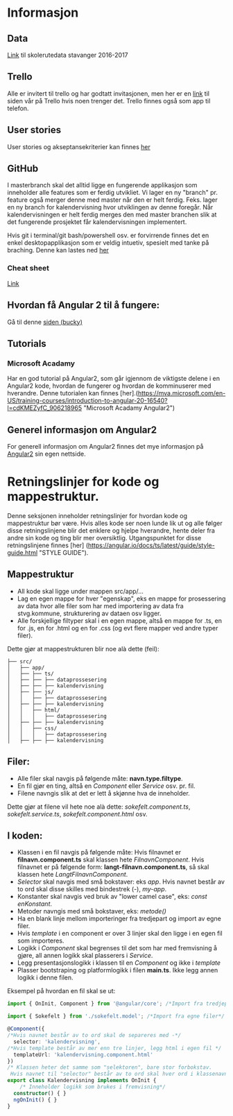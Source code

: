 # Informasjon

## Data
 [Link](http://open.stavanger.kommune.no/dataset/86d3fe44-111e-4d82-be5a-67a9dbfbfcbb/resource/32d52130-ce7c-4282-9d37-3c68c7cdba92/download/skolerute-2016-17.csv "Data fra stvg. kommune") til skolerutedata stavanger 2016-2017

## Trello
Alle er invitert til trello og har godtatt invitasjonen, men her er en [link](https://trello.com/b/tHSNYi3b/prosjekt-dat210 "Trello") til siden vår på Trello hvis noen trenger det. Trello finnes også som app til telefon.  

## User stories
User stories og akseptansekriterier kan finnes [her](UserStoriesAkseptansekrit.md)    


## GitHub
I masterbranch skal det alltid ligge en fungerende applikasjon som inneholder alle features som er ferdig utvikliet. 
Vi lager en ny "branch" pr. feature også merger denne med master når den er helt ferdig. Feks. lager en ny branch for kalendervisning hvor utviklingen av denne foregår. Når kalendervisningen er helt ferdig merges den med master branchen slik at det fungerende prosjektet får kalendervisningen implementert.

Hvis git i terminal/git bash/powershell osv. er forvirrende finnes det en enkel desktopapplikasjon som er veldig intuetiv, spesielt med tanke på braching. Denne kan lastes ned [her](https://www.sourcetreeapp.com/ "Source tree") 

### Cheat sheet
 [Link](https://services.github.com/kit/downloads/github-git-cheat-sheet.pdf "GitHub cheat sheet") 


## Hvordan få Angular 2 til å fungere: 
Gå til denne [siden (bucky)](https://github.com/buckyroberts/angular-2-template "Buckys git")

## Tutorials

### Microsoft Acadamy 
Har en god tutorial på Angular2, som går igjennom de viktigste delene i en Angular2 kode, hvordan de fungerer og hvordan de komminuserer med hverandre. Denne tutorialen kan finnes [her].(https://mva.microsoft.com/en-US/training-courses/introduction-to-angular-20-16540?l=cdKMEZyfC_906218965 "Microsoft Acadamy Angular2")

## Generel informasjon om Angular2
For generell informasjon om Angular2 finnes det mye informasjon på [Angular2](http://www.angular2.com/ "Angular2")
 sin egen nettside. 


# Retningslinjer for kode og mappestruktur. 
Denne seksjonen inneholder retningslinjer for hvordan kode og mappestruktur bør være. Hvis alles kode ser noen lunde lik ut og alle følger disse retningslinjene blir det enklere og hjelpe hverandre, hente deler fra andre sin kode og ting blir mer oversiktlig. Utgangspunktet for disse retningslinjene finnes [her] (https://angular.io/docs/ts/latest/guide/style-guide.html "STYLE GUIDE"). 

## Mappestruktur
- All kode skal ligge under mappen src/app/...
- Lag en egen mappe for hver "egenskap", eks en mappe for prosessering av data hvor alle filer som har med importering av data fra stvg.kommune, strukturering av dataen osv ligger. 
- Alle forskjellige filtyper skal i en egen mappe, altså en mappe for .ts, en for .js, en for .html og en for .css (og evt flere mapper ved andre typer filer).

Dette gjør at mappestrukturen blir noe alà dette (feil): 

```
├── src/
│   ├── app/
│   ├── ├── ts/
│   ├── ├── ├── dataprossesering
│   ├── ├── ├── kalendervisning
│   ├── ├── js/
│   │   ├── ├── dataprossesering
│   ├── ├── ├── kalendervisning
│   │   ├── html/
│   │   │   ├── dataprossesering
│   ├── ├── ├── kalendervisning
│   │   ├── css/
│   │   │   ├── dataprossesering
│   ├── ├── ├── kalendervisning
```

## Filer: 
 - Alle filer skal navgis på følgende måte: **navn.type.filtype**.
 - En fil gjør en ting, altså en *Component* eller *Service* osv. pr. fil.
 - Filene navngis slik at det er lett å skjønne hva de inneholder.

 Dette gjør at filene vil hete noe alà dette: *sokefelt.component.ts*, *sokefelt.service.ts*, *sokefelt.component.html* osv. 

## I koden: 
- Klassen i en fil navgis på følgende måte: Hvis filnavnet er **filnavn.component.ts** skal klassen hete *FilnavnComponent*. Hvis filnavnet er på følgende form: **langt-filnavn.component.ts**, så skal klassen hete *LangtFilnavnComponent*. 
- *Selector* skal navgis med små bokstaver: eks *app*. Hvis navnet består av to ord skal disse skilles med bindestrek (-), *my-app*. 
- Konstanter skal navgis ved bruk av "lower camel case", eks: *const enKonstant*. 
- Metoder navngis med små bokstaver, eks: *metode()*
- Ha en blank linje mellom importeringer fra tredjepart og import av egne filer. 
- Hvis *template* i en component er over 3 linjer skal den ligge i en egen fil som importeres. 
- Logikk i *Component* skal begrenses til det som har med fremvisning å gjøre, all annen logikk skal plasserers i *Service*.
- Legg presentasjonslogikk i klassen til en *Component* og ikke i *template*
- Plasser bootstraping og platformlogikk i filen **main.ts**. Ikke legg annen logikk i denne filen. 

Eksempel på hvordan en fil skal se ut: 

```typescript
import { OnInit, Component } from '@angular/core'; /*Import fra tredjepart*/

import { Sokefelt } from './sokefelt.model'; /*Import fra egne filer*/

@Component({
/*Hvis navnet består av to ord skal de separeres med -*/
  selector: 'kalendervisning',
/*Hvis template består av mer enn tre linjer, legg html i egen fil */ 
  templateUrl: 'kalendervisning.component.html' 
})
/* Klassen heter det samme som "selektoren", bare stor forbokstav.
 Hvis navnet til "selector" består av to ord skal hver ord i klassenavnet ha stor bokstav*/
export class Kalendervisning implements OnInit { 
    /* Inneholder logikk som brukes i fremvisning*/
  constructor() { }
  ngOnInit() { }
}

```

